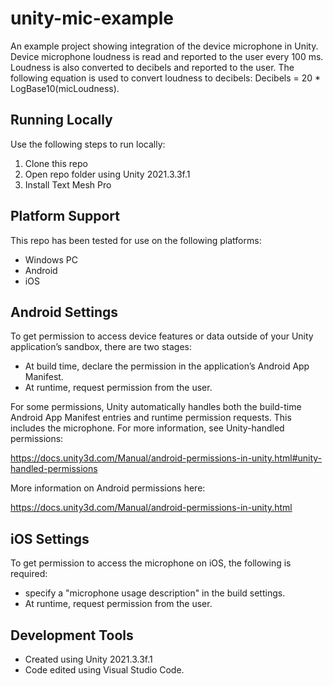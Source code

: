 # unity-mic-example
An example project showing integration of the device microphone in Unity. Device microphone loudness is read and reported to the user every 100 ms. Loudness is also converted to decibels and reported to the user. The following equation is used to convert loudness to decibels: Decibels =  20 * LogBase10(micLoudness).

## Running Locally
Use the following steps to run locally:
1. Clone this repo
2. Open repo folder using Unity 2021.3.3f.1
3. Install Text Mesh Pro

## Platform Support
This repo has been tested for use on the following platforms:
- Windows PC
- Android
- iOS

## Android Settings
To get permission to access device features or data outside of your Unity application’s sandbox, there are two stages:
- At build time, declare the permission in the application’s Android App Manifest.
- At runtime, request permission from the user.

For some permissions, Unity automatically handles both the build-time Android App Manifest entries and runtime permission requests. This includes the microphone. For more information, see Unity-handled permissions:

https://docs.unity3d.com/Manual/android-permissions-in-unity.html#unity-handled-permissions

More information on Android permissions here:

https://docs.unity3d.com/Manual/android-permissions-in-unity.html

## iOS Settings
To get permission to access the microphone on iOS, the following is required:
- specify a "microphone usage description" in the build settings.
- At runtime, request permission from the user.

## Development Tools
- Created using Unity 2021.3.3f.1
- Code edited using Visual Studio Code.